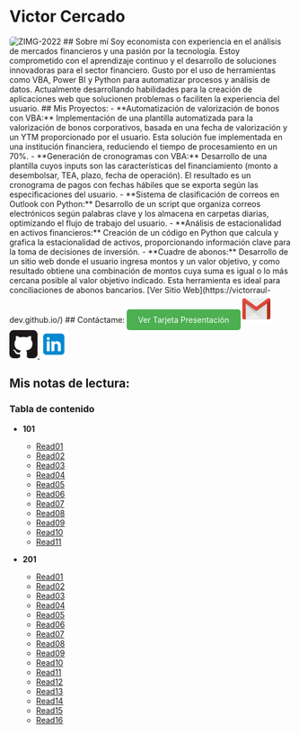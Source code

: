 # Victor Cercado
<img src="https://github.com/user-attachments/assets/67fa26ae-67ad-465a-829e-fbe8d7c23a04" alt="ZIMG-2022" style="border-radius: 5px; width: 150px; height: 150px;">
## Sobre mí
Soy economista con experiencia en el análisis de mercados financieros y una pasión por la tecnología. Estoy comprometido con el aprendizaje continuo y el desarrollo de soluciones innovadoras para el sector financiero. Gusto por el uso de herramientas como VBA, Power BI y Python para automatizar procesos y análisis de datos. Actualmente desarrollando habilidades para la creación de aplicaciones web que solucionen problemas o faciliten la experiencia del usuario.
## Mis Proyectos:
- **Automatización de valorización de bonos con VBA:** Implementación de una plantilla automatizada para la valorización de bonos corporativos, basada en una fecha de valorización y un YTM proporcionado por el usuario. Esta solución fue implementada en una institución financiera, reduciendo el tiempo de procesamiento en un 70%.
- **Generación de cronogramas con VBA:** Desarrollo de una plantilla cuyos inputs son las características del financiamiento (monto a desembolsar, TEA, plazo, fecha de operación). El resultado es un cronograma de pagos con fechas hábiles que se exporta según las especificaciones del usuario.
- **Sistema de clasificación de correos en Outlook con Python:** Desarrollo de un script que organiza correos electrónicos según palabras clave y los almacena en carpetas diarias, optimizando el flujo de trabajo del usuario.
- **Análisis de estacionalidad en activos financieros:** Creación de un código en Python que calcula y grafica la estacionalidad de activos, proporcionando información clave para la toma de decisiones de inversión.
- **Cuadre de abonos:** Desarrollo de un sitio web donde el usuario ingresa montos y un valor objetivo, y como resultado obtiene una combinación de montos cuya suma es igual o lo más cercana posible al valor objetivo indicado. Esta herramienta es ideal para conciliaciones de abonos bancarios. [Ver Sitio Web](https://victorraul-dev.github.io/)
## Contáctame:
<a href="https://vicraul.github.io/" style="background-color: #4CAF50; color: white; padding: 10px 20px; text-align: center; text-decoration: none; display: inline-block; border-radius: 5px;">Ver Tarjeta Presentación</a>
<a href="mailto:vicraul.vrcl@gmail.com">
    <img src="./gmail2.png" alt="Gmail" style="width: 50px; height: 50px;">
</a>
<a href="https://github.com/VictorRaul-dev">
    <img src="./github2.png" alt="GitHub" style="width: 50px; height: 50px;">
</a>
<a href="https://www.linkedin.com/in/victor-cercado/">
    <img src="./linkedin.png" alt="WhatsApp" style="width: 50px; height: 50px;">
</a>

## Mis notas de lectura:

### Tabla de contenido
- **101**
   - [Read01](./101/read01.md)
   - [Read02](./101/read02.md)
   - [Read03](./101/read03.md)
   - [Read04](./101/read04.md)
   - [Read05](./101/read05.md)
   - [Read06](./101/read06.md)
   - [Read07](./101/read07.md)
   - [Read08](./101/read08.md)
   - [Read09](./101/read09.md)
   - [Read10](./101/read10.md)
   - [Read11](./101/read11.md)

- **201**
   - [Read01](./201/read01.md)
   - [Read02](./201/read02.md)
   - [Read03](./201/read03.md)
   - [Read04](./201/read04.md)
   - [Read05](./201/read05.md)
   - [Read06](./201/read06.md)
   - [Read07](./201/read07.md)
   - [Read08](./201/read08.md)
   - [Read09](./201/read09.md)
   - [Read10](./201/read10.md)
   - [Read11](./201/read11.md)
   - [Read12](./201/read12.md)
   - [Read13](./201/read13.md)
   - [Read14](./201/read14.md)
   - [Read15](./201/read15.md)
   - [Read16](./201/read16.md)
